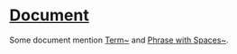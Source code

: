 # [Document](#md5-6d7c843)

Some document mention [Term\~][1] and [Phrase with Spaces\~][2].

[1]: ./glossary.md#md5-a0ff3ef "GIVEN a single term
THEN the system must generate an URI https://my.org/vocab/#{hash}"

[2]: ./glossary.md#md5-82ba730 "GIVEN a phrase with spaces
THEN the system must generate an URI https://my.org/vocab/#{hash}"
